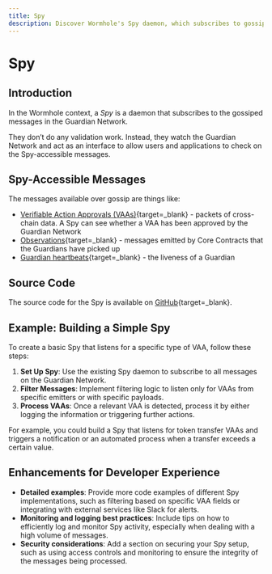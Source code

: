 ```yaml
---
title: Spy
description: Discover Wormhole's Spy daemon, which subscribes to gossiped messages in the Guardian Network, including VAAs and Observations, with setup instructions.
---
```


# Spy

## Introduction

In the Wormhole context, a _Spy_ is a daemon that subscribes to the gossiped messages in the Guardian Network.

They don’t do any validation work. Instead, they watch the Guardian Network and act as an interface to allow users and applications to check on the Spy-accessible messages.

## Spy-Accessible Messages

The messages available over gossip are things like:

- [Verifiable Action Approvals (VAAs)](/learn/infrastructure/vaas/){target=\_blank} - packets of cross-chain data. A Spy can see whether a VAA has been approved by the Guardian Network
- [Observations](/learn/glossary/#observation){target=\_blank} - messages emitted by Core Contracts that the Guardians have picked up
- [Guardian heartbeats](/learn/glossary/#heartbeat){target=\_blank} - the liveness of a Guardian

## Source Code

The source code for the Spy is available on [GitHub](https://github.com/wormhole-foundation/wormhole/blob/main/node/cmd/spy/spy.go){target=\_blank}.

## Example: Building a Simple Spy

To create a basic Spy that listens for a specific type of VAA, follow these steps:

1. **Set Up Spy**: Use the existing Spy daemon to subscribe to all messages on the Guardian Network.
2. **Filter Messages**: Implement filtering logic to listen only for VAAs from specific emitters or with specific payloads.
3. **Process VAAs**: Once a relevant VAA is detected, process it by either logging the information or triggering further actions.

For example, you could build a Spy that listens for token transfer VAAs and triggers a notification or an automated process when a transfer exceeds a certain value.

## Enhancements for Developer Experience

- **Detailed examples**: Provide more code examples of different Spy implementations, such as filtering based on specific VAA fields or integrating with external services like Slack for alerts.
- **Monitoring and logging best practices**: Include tips on how to efficiently log and monitor Spy activity, especially when dealing with a high volume of messages.
- **Security considerations**: Add a section on securing your Spy setup, such as using access controls and monitoring to ensure the integrity of the messages being processed.
